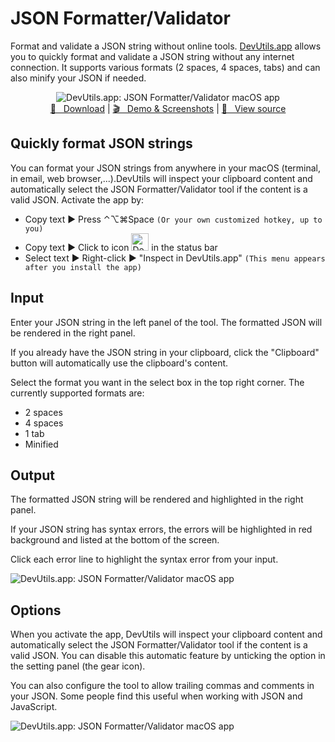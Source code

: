 # JSON Formatter/Validator
Format and validate a JSON string without online tools. [DevUtils.app](https://devutils.app) allows you to quickly format and validate a JSON string without any internet connection. It supports various formats (2 spaces, 4 spaces, tabs) and can also minify your JSON if needed.

<p align="center">
  <img src="https://devutils.app/assets/json-formatter-validator-dark.png" alt="DevUtils.app: JSON Formatter/Validator macOS app"/>
  <br/>
  <a href="https://devutils.app/#download">🚀 &nbsp; Download</a> | <a href="https://devutils.app/demo">🎬 &nbsp; Demo & Screenshots</a> | <a href="https://github.com/DevUtilsApp/DevUtils-app/tree/master/TINOBHNYWE">📝 &nbsp; View source</a>
</p>

## Quickly format JSON strings
You can format your JSON strings from anywhere in your macOS (terminal, in email, web browser,...).DevUtils will inspect your clipboard content and automatically select the JSON Formatter/Validator tool if the content is a valid JSON. Activate the app by:

* Copy text ► Press ⌃⌥⌘Space `(Or your own customized hotkey, up to you)`
* Copy text ► Click to icon <img src="https://devutils.app/menu-icon-light.png" alt="DevUtils.app status bar icon" width="28px" /> in the status bar
* Select text ► Right-click ► "Inspect in DevUtils.app" `(This menu appears after you install the app)`

## Input
Enter your JSON string in the left panel of the tool. The formatted JSON will be rendered in the right panel.

If you already have the JSON string in your clipboard, click the "Clipboard" button will automatically use the clipboard's content.

Select the format you want in the select box in the top right corner. The currently supported formats are:

- 2 spaces
- 4 spaces
- 1 tab
- Minified

## Output

The formatted JSON string will be rendered and highlighted in the right panel.

If your JSON string has syntax errors, the errors will be highlighted in red background and listed at the bottom of the screen.

Click each error line to highlight the syntax error from your input.

<img src="https://devutils.app/assets/settings/json-formatter-syntax-error.png" alt="DevUtils.app: JSON Formatter/Validator macOS app"/>

## Options
When you activate the app, DevUtils will inspect your clipboard content and automatically select the JSON Formatter/Validator tool if the content is a valid JSON. You can disable this automatic feature by unticking the option in the setting panel (the gear icon).

You can also configure the tool to allow trailing commas and comments in your JSON. Some people find this useful when working with JSON and JavaScript.

<img src="https://devutils.app/assets/settings/setting-json-formatter.png" alt="DevUtils.app: JSON Formatter/Validator macOS app"/>
